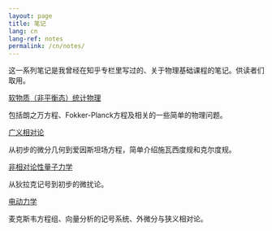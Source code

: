 ```yaml
---
layout: page
title: 笔记
lang: cn
lang-ref: notes
permalink: /cn/notes/
---
```


这一系列笔记是我曾经在知乎专栏里写过的、关于物理基础课程的笔记。供读者们取用。

[软物质（非平衡态）统计物理]({{site.url}}/assets/soft_matter.pdf)

包括朗之万方程、Fokker-Planck方程及相关的一些简单的物理问题。

[广义相对论]({{site.url}}/assets/general_relativity.pdf)

从初步的微分几何到爱因斯坦场方程，简单介绍施瓦西度规和克尔度规。

[非相对论性量子力学]({{site.url}}/assets/quantum_mechanics.pdf)

从狄拉克记号到初步的微扰论。

[电动力学]({{site.url}}/assets/electrodynamics.pdf)

麦克斯韦方程组、向量分析的记号系统、外微分与狭义相对论。